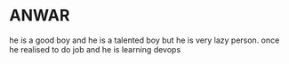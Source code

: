 # ANWAR
he is a good boy and he is a talented boy but he is very lazy person. once he realised to do job and he is learning devops
